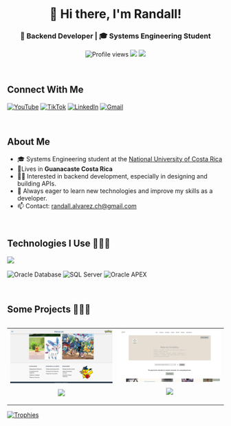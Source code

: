 <h1 align="center">🙈 Hi there, I'm Randall! </h1>
<h3 align="center">🤑 Backend Developer | 🎓 Systems Engineering Student </h3>


<p align="center">
  <img src="https://komarev.com/ghpvc/?username=Ogiwara-unu&color=000000" alt="Profile views" />
  <img src="https://img.shields.io/github/followers/Ogiwara-unu?style=social" />
  <img src="https://img.shields.io/github/stars/Ogiwara-unu?style=social" />
</p>
  
  <br>

 <h2 align="left">Connect With Me</h3>

<p align="left">
  <a href="https://www.youtube.com/@OgiGuarra" target="blank"><img align="center" src="https://img.shields.io/badge/YouTube-FF0000?style=for-the-badge&logo=youtube&logoColor=white" alt="YouTube" /></a>
  <a href="https://www.tiktok.com/@ogiwara_fms" target="blank"><img align="center" src="https://img.shields.io/badge/TikTok-000000?style=for-the-badge&logo=tiktok&logoColor=white" alt="TikTok" /></a>
  <a href="https://www.linkedin.com/in/randallalv" target="blank"><img align="center" src="https://img.shields.io/badge/LinkedIn-0077B5?style=for-the-badge&logo=linkedin&logoColor=white" alt="LinkedIn" /></a>
  <a href="mailto:randall.alvarez.ch@gmail.com" target="blank"><img align="center" src="https://img.shields.io/badge/Gmail-D14836?style=for-the-badge&logo=gmail&logoColor=white" alt="Gmail" /></a>
</p>

<br>

## About Me

- 🎓 Systems Engineering student at the [National University of Costa Rica](https://www.una.ac.cr/)
- 🏡Lives in **Guanacaste Costa Rica**
- 👨‍💻 Interested in backend development, especially in designing and building APIs.
- 🚀 Always eager to learn new technologies and improve my skills as a developer.
- 📫 Contact: randall.alvarez.ch@gmail.com

<br>

## Technologies I Use 👨🏻‍💻

<p align="left">
  <a href="https://skillicons.dev">
    <img src="https://skillicons.dev/icons?i=androidstudio,cpp,java,php,py,css,html,js,ts,discord,angular,react,jquery,express,nodejs,bootstrap,azure,mysql,sqlite,firebase,git,github,docker,postman,vscode,figma,markdown,bash,laravel&perline=12" />
  </a>
</p>

<p align="left">
  <img src="https://img.shields.io/badge/Oracle_DB-F80000?style=for-the-badge&logo=oracle&logoColor=white" alt="Oracle Database" />
  <img src="https://img.shields.io/badge/SQL_Server-CC2927?style=for-the-badge&logo=microsoftsqlserver&logoColor=white" alt="SQL Server" />
  <img src="https://img.shields.io/badge/Oracle_APEX-F80000?style=for-the-badge&logo=oracle&logoColor=white" alt="Oracle APEX" />
</p>

<br>

## Some Projects 👨🏻‍💻

<table align="left">
<tr>
  <td width="25%" align="center">
    <a href="https://github.com/Ogiwara-unu/PokeProject" target="blank">
      <img align="center" width="100%" src="https://raw.githubusercontent.com/Ogiwara-unu/Ogiwara-unu/main/assets/pokeProject.png" alt="PokeProject" />
    </a>
    <p>
      <a href="https://github.com/Ogiwara-unu/PokeProject" target="blank">
        <img src="https://img.shields.io/badge/GitHub-100000?style=for-the-badge&logo=github&logoColor=white" />
      </a>
    </p>
  </td>

  <td width="25%" align="center">
    <a href="https://github.com/Ogiwara-unu/OkaryMsc" target="blank">
      <img align="center" width="100%" src="https://raw.githubusercontent.com/Ogiwara-unu/Ogiwara-unu/main/assets/okary.png" alt="okarysMsc" />
    </a>
    <p>
      <a href="https://github.com/Ogiwara-unu/OkaryMsc" target="blank">
        <img src="https://img.shields.io/badge/GitHub-100000?style=for-the-badge&logo=github&logoColor=white" />
      </a>
    </p>
  </td>
</tr>
</table>


<br><br><br><br>

<div align="left">
  <a href="https://github.com/ryo-ma/github-profile-trophy">
    <img src="https://github-profile-trophy.vercel.app/?username=Ogiwara-unu&theme=radical&row=1&column=7&margin-h=15&margin-w=5&no-bg=true" alt="Trophies" width="84%" />
  </a>
</div>
</p>
